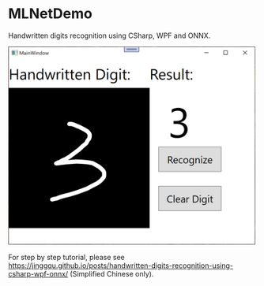 # MLNetDemo

Handwritten digits recognition using CSharp, WPF and ONNX.

<img src=./img/result.png width=500px />

For step by step tutorial, please see https://jinggqu.github.io/posts/handwritten-digits-recognition-using-csharp-wpf-onnx/ (Simplified Chinese only).
